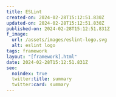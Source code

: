 ```yaml
---
title: ESLint
created-on: 2024-02-28T15:12:51.830Z
updated-on: 2024-02-28T15:12:51.830Z
published-on: 2024-02-28T15:12:51.831Z
f_image:
  url: /assets/images/eslint-logo.svg
  alt: eslint logo
tags: framework
layout: "[framework].html"
date: 2024-02-28T15:12:51.831Z
seo:
  noindex: true
  twitter:title: summary
  twitter:card: summary
---
```

